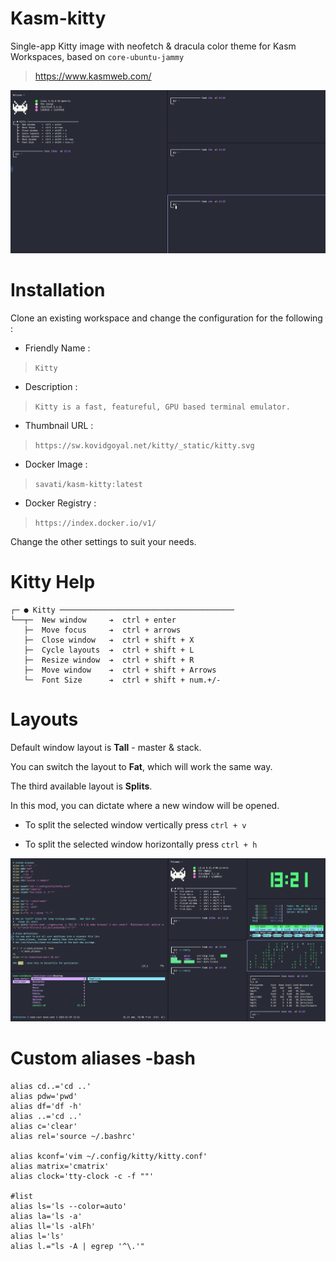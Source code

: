 # Kasm-kitty

Single-app Kitty image with neofetch & dracula color theme for Kasm Workspaces, based on `core-ubuntu-jammy`

> https://www.kasmweb.com/

![img1](https://github.com/Amoebawp/kasm-kitty/blob/main/screenshots/kasm-kitty_01.png)



# Installation


Clone an existing workspace and change the configuration for the following :

- Friendly Name : 

>  `Kitty`
  
- Description :

>  `Kitty is a fast, featureful, GPU based terminal emulator.`
  
- Thumbnail URL :

>  `https://sw.kovidgoyal.net/kitty/_static/kitty.svg`
  
- Docker Image :

>  `savati/kasm-kitty:latest`
  
- Docker Registry :

>  `https://index.docker.io/v1/`
 
 
 
Change the other settings to suit your needs.



# Kitty Help

```
┌─ ● Kitty ───────────────────────────────────────
└──┬─  New window     ➔  ctrl + enter      
   ├─  Move focus     ➔  ctrl + arrows
   ├─  Close window   ➔  ctrl + shift + X
   ├─  Cycle layouts  ➔  ctrl + shift + L
   ├─  Resize window  ➔  ctrl + shift + R
   ├─  Move window    ➔  ctrl + shift + Arrows    
   └─  Font Size      ➔  ctrl + shift + num.+/-
 ```



# Layouts

Default window layout is **Tall** - master & stack.

You can switch the layout to **Fat**, which will work the same way.


The third available layout is **Splits**.

In this mod, you can dictate where a new window will be opened.

  - To split the selected window vertically press `ctrl + v`

  - To split the selected window horizontally press `ctrl + h`

![img2](https://github.com/Amoebawp/kasm-kitty/blob/main/screenshots/kasm-kitty_02.png)



# Custom aliases -bash

```
alias cd..='cd ..'
alias pdw='pwd'
alias df='df -h'
alias ..='cd ..'
alias c='clear'
alias rel='source ~/.bashrc'

alias kconf='vim ~/.config/kitty/kitty.conf'
alias matrix='cmatrix'
alias clock='tty-clock -c -f ""'

#list
alias ls='ls --color=auto'
alias la='ls -a'
alias ll='ls -alFh'
alias l='ls'
alias l.="ls -A | egrep '^\.'"
```
